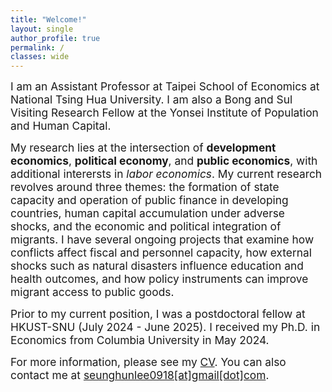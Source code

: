 ```yaml
---
title: "Welcome!"
layout: single
author_profile: true
permalink: /
classes: wide
---
```


<p><span style="font-size:13pt;">
  I am an Assistant Professor at Taipei School of Economics at National Tsing Hua University. I am also a Bong and Sul Visiting Research Fellow at the Yonsei Institute of Population and Human Capital.  </span></p>
 
<p><span style="font-size:13pt;">
My research lies at the intersection of <b>development economics</b>, <b>political economy</b>, and <b>public economics</b>, with additional interersts in <i>labor economics</i>. My current research revolves around three themes: the formation of state capacity and operation of public finance in developing countries, human capital accumulation under adverse shocks, and the economic and political integration of migrants. I have several ongoing projects that examine how conflicts affect fiscal and personnel capacity, how external shocks such as natural disasters influence education and health outcomes, and how policy instruments can improve migrant access to public goods.  </span></p>

<p><span style="font-size:13pt;">
Prior to my current position, I was a postdoctoral fellow at HKUST-SNU (July 2024 - June 2025). I received my Ph.D. in Economics from Columbia University in May 2024. 
</span></p>


<p><span style="font-size:13pt;"> 
For more information, please see my <a href="https://seunghunlee918.github.io/cv/CV_shl.pdf">CV</a>. You can also contact me at <a href="mailto:seunghunlee0918@gmail.com">seunghunlee0918[at]gmail[dot]com</a>.
</span></p>
